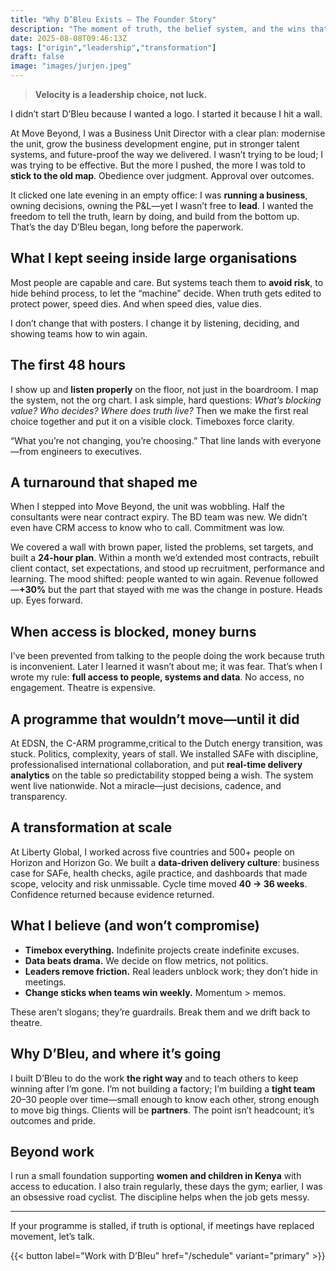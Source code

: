 ```yaml
---
title: "Why D’Bleu Exists — The Founder Story"
description: "The moment of truth, the belief system, and the wins that shaped D’Bleu."
date: 2025-08-08T09:46:13Z
tags: ["origin","leadership","transformation"]
draft: false
image: "images/jurjen.jpeg"
---
```


> **Velocity is a leadership choice, not luck.**

I didn’t start D’Bleu because I wanted a logo. I started it because I hit a wall.

At Move Beyond, I was a Business Unit Director with a clear plan: modernise the unit, grow the business development engine, put in stronger talent systems, and future-proof the way we delivered. I wasn’t trying to be loud; I was trying to be effective. But the more I pushed, the more I was told to **stick to the old map**. Obedience over judgment. Approval over outcomes.

It clicked one late evening in an empty office: I was **running a business**, owning decisions, owning the P&L—yet I wasn’t free to **lead**. I wanted the freedom to tell the truth, learn by doing, and build from the bottom up. That’s the day D’Bleu began, long before the paperwork.

## What I kept seeing inside large organisations
Most people are capable and care. But systems teach them to **avoid risk**, to hide behind process, to let the “machine” decide. When truth gets edited to protect power, speed dies. And when speed dies, value dies.

I don’t change that with posters. I change it by listening, deciding, and showing teams how to win again.

## The first 48 hours
I show up and **listen properly** on the floor, not just in the boardroom. I map the system, not the org chart. I ask simple, hard questions: *What’s blocking value? Who decides? Where does truth live?* Then we make the first real choice together and put it on a visible clock. Timeboxes force clarity.

“What you’re not changing, you’re choosing.” That line lands with everyone—from engineers to executives.

## A turnaround that shaped me
When I stepped into Move Beyond, the unit was wobbling. Half the consultants were near contract expiry. The BD team was new. We didn’t even have CRM access to know who to call. Commitment was low.

We covered a wall with brown paper, listed the problems, set targets, and built a **24-hour plan**. Within a month we’d extended most contracts, rebuilt client contact, set expectations, and stood up recruitment, performance and learning. The mood shifted: people wanted to win again. Revenue followed—**+30%** but the part that stayed with me was the change in posture. Heads up. Eyes forward.

## When access is blocked, money burns
I’ve been prevented from talking to the people doing the work because truth is inconvenient. Later I learned it wasn’t about me; it was fear. That’s when I wrote my rule: **full access to people, systems and data**. No access, no engagement. Theatre is expensive.

## A programme that wouldn’t move—until it did
At EDSN, the C-ARM programme,critical to the Dutch energy transition, was stuck. Politics, complexity, years of stall. We installed SAFe with discipline, professionalised international collaboration, and put **real-time delivery analytics** on the table so predictability stopped being a wish. The system went live nationwide. Not a miracle—just decisions, cadence, and transparency.

## A transformation at scale
At Liberty Global, I worked across five countries and 500+ people on Horizon and Horizon Go. We built a **data-driven delivery culture**: business case for SAFe, health checks, agile practice, and dashboards that made scope, velocity and risk unmissable. Cycle time moved **40 → 36 weeks**. Confidence returned because evidence returned.

## What I believe (and won’t compromise)
- **Timebox everything.** Indefinite projects create indefinite excuses.  
- **Data beats drama.** We decide on flow metrics, not politics.  
- **Leaders remove friction.** Real leaders unblock work; they don’t hide in meetings.  
- **Change sticks when teams win weekly.** Momentum > memos.

These aren’t slogans; they’re guardrails. Break them and we drift back to theatre.

## Why D’Bleu, and where it’s going
I built D’Bleu to do the work **the right way** and to teach others to keep winning after I’m gone. I’m not building a factory; I’m building a **tight team** 20–30 people over time—small enough to know each other, strong enough to move big things. Clients will be **partners**. The point isn’t headcount; it’s outcomes and pride.

## Beyond work
I run a small foundation supporting **women and children in Kenya** with access to education. I also train regularly, these days the gym; earlier, I was an obsessive road cyclist. The discipline helps when the job gets messy.

---

If your programme is stalled, if truth is optional, if meetings have replaced movement, let’s talk.

{{< button label="Work with D’Bleu" href="/schedule" variant="primary" >}}
